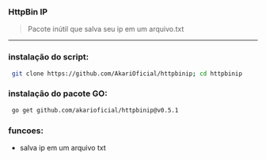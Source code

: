 ### HttpBin IP
> Pacote inútil que salva seu ip em um arquivo.txt

---

### instalação do script:
```bash
 git clone https://github.com/AkariOficial/httpbinip; cd httpbinip
```

### instalação do pacote GO:
```bash
 go get github.com/akarioficial/httpbinip@v0.5.1
```

### funcoes:
 - salva ip em um arquivo txt

